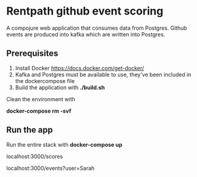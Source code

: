 # Rentpath github event scoring

A compojure web application that consumes data from Postgres. Github events are produced into kafka which are written into Postgres.

## Prerequisites

1. Install Docker https://docs.docker.com/get-docker/
2. Kafka and Postgres must be available to use, they've been included in the dockercompose file
3. Build the application with **./build.sh**

Clean the environment with

**docker-compose rm -svf**

## Run the app

 Run the entire stack with **docker-compose up**

localhost:3000/scores

localhost:3000/events?user=Sarah